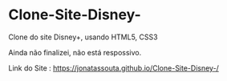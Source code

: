 # Clone-Site-Disney-
Clone do site Disney+, usando HTML5, CSS3

Ainda não finalizei, não está respossivo.

Link do Site :  https://jonatassouta.github.io/Clone-Site-Disney-/
